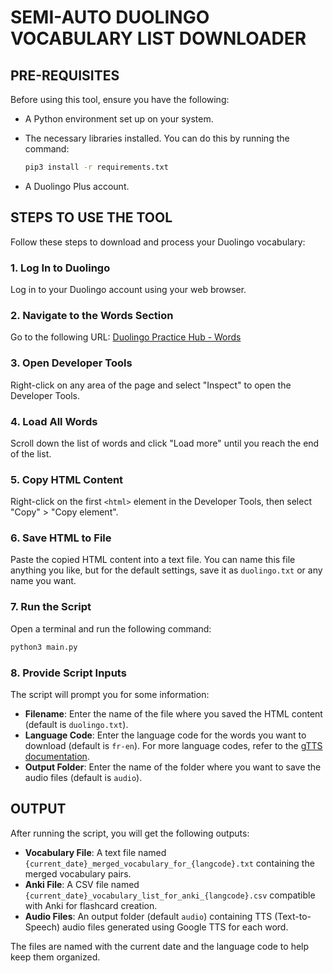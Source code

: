 # SEMI-AUTO DUOLINGO VOCABULARY LIST DOWNLOADER

## PRE-REQUISITES

Before using this tool, ensure you have the following:

- A Python environment set up on your system.
- The necessary libraries installed. You can do this by running the command:

  ```sh
  pip3 install -r requirements.txt
  ```

- A Duolingo Plus account.

## STEPS TO USE THE TOOL

Follow these steps to download and process your Duolingo vocabulary:

### 1. Log In to Duolingo

Log in to your Duolingo account using your web browser.

### 2. Navigate to the Words Section

Go to the following URL:
[Duolingo Practice Hub - Words](https://www.duolingo.com/practice-hub/words)

### 3. Open Developer Tools

Right-click on any area of the page and select "Inspect" to open the Developer Tools.

### 4. Load All Words

Scroll down the list of words and click "Load more" until you reach the end of the list.

### 5. Copy HTML Content

Right-click on the first `<html>` element in the Developer Tools, then select "Copy" > "Copy element".

### 6. Save HTML to File

Paste the copied HTML content into a text file. You can name this file anything you like, but for the default settings, save it as `duolingo.txt` or any name you want.

### 7. Run the Script

Open a terminal and run the following command:

```sh
python3 main.py
```

### 8. Provide Script Inputs

The script will prompt you for some information:

- **Filename**: Enter the name of the file where you saved the HTML content (default is `duolingo.txt`).
- **Language Code**: Enter the language code for the words you want to download (default is `fr-en`). For more language codes, refer to the [gTTS documentation](https://gtts.readthedocs.io/en/latest/module.html).
- **Output Folder**: Enter the name of the folder where you want to save the audio files (default is `audio`).

## OUTPUT

After running the script, you will get the following outputs:

- **Vocabulary File**: A text file named `{current_date}_merged_vocabulary_for_{langcode}.txt` containing the merged vocabulary pairs.
- **Anki File**: A CSV file named `{current_date}_vocabulary_list_for_anki_{langcode}.csv` compatible with Anki for flashcard creation.
- **Audio Files**: An output folder (default `audio`) containing TTS (Text-to-Speech) audio files generated using Google TTS for each word.

The files are named with the current date and the language code to help keep them organized.
